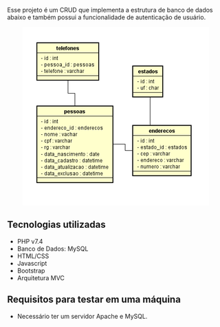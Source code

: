 Esse projeto é um CRUD que implementa a estrutura de banco de dados abaixo e também possui a funcionalidade de autenticação de usuário.

<p align="center">
  <img src="assets/db.png"/>
</p> 

## Tecnologias utilizadas

- PHP v7.4
- Banco de Dados: MySQL
- HTML/CSS
- Javascript
- Bootstrap
- Arquitetura MVC

## Requisitos para testar em uma máquina

- Necessário ter um servidor Apache e MySQL.
